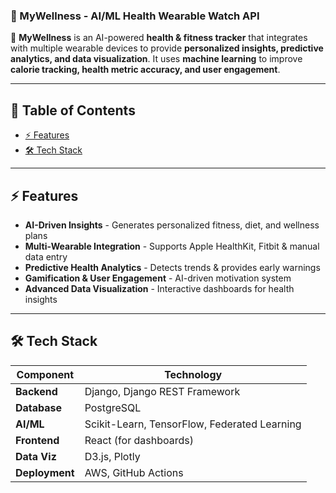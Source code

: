 ### **📌 MyWellness - AI/ML Health Wearable Watch API**  

🚀 **MyWellness** is an AI-powered **health & fitness tracker** that integrates with multiple wearable devices to provide **personalized insights, predictive analytics, and data visualization**. It uses **machine learning** to improve **calorie tracking, health metric accuracy, and user engagement**.  

---

## **📜 Table of Contents**
- [⚡ Features](#-features)
- [🛠 Tech Stack](#-tech-stack)

---

## **⚡ Features**
- **AI-Driven Insights** - Generates personalized fitness, diet, and wellness plans  
- **Multi-Wearable Integration** - Supports Apple HealthKit, Fitbit & manual data entry  
- **Predictive Health Analytics** - Detects trends & provides early warnings  
- **Gamification & User Engagement** - AI-driven motivation system  
- **Advanced Data Visualization** - Interactive dashboards for health insights  

---

## **🛠 Tech Stack**
| Component       | Technology |
|----------------|-------------|
| **Backend**    | Django, Django REST Framework |
| **Database**   | PostgreSQL |
| **AI/ML**      | Scikit-Learn, TensorFlow, Federated Learning |
| **Frontend**   | React (for dashboards) |
| **Data Viz**   | D3.js, Plotly |
| **Deployment** | AWS, GitHub Actions |


